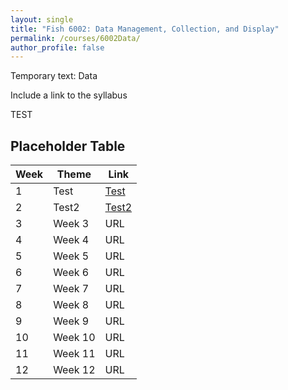 ```yaml
---
layout: single
title: "Fish 6002: Data Management, Collection, and Display"
permalink: /courses/6002Data/
author_profile: false
---
```

Temporary text: Data

Include a link to the syllabus

TEST

## Placeholder Table


| **Week**  | **Theme**  | **Link**  | 
|-----------|------------|-------------|
| 1         | Test       | [Test](/courses/6002Data/6002Week1/)|
|2| Test2 | [Test2](http://www.cnn.com)|
|3| Week 3| URL|
|4| Week 4| URL|
|5| Week 5| URL |
|6| Week 6| URL|
|7| Week 7| URL|
|8| Week 8| URL|
|9| Week 9| URL|
|10| Week 10| URL|
|11| Week 11| URL|
|12| Week 12| URL|

